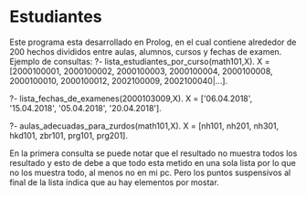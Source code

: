 # Estudiantes
Este programa esta desarrollado en Prolog, en el cual contiene alrededor de 200 hechos divididos entre aulas, alumnos, cursos y fechas de examen.
Ejemplo de consultas:
?- lista_estudiantes_por_curso(math101,X).
X = [2000100001, 2000100002, 2000100003, 2000100004, 2000100008, 2000100010, 2000100012, 2002100009, 2002100040|...].

?- lista_fechas_de_examenes(2000103009,X).
X = ['06.04.2018', '15.04.2018', '05.04.2018', '20.04.2018'].

?- aulas_adecuadas_para_zurdos(math101,X).
X = [nh101, nh201, nh301, hkd101, zbr101, prg101, prg201].

En la primera consulta se puede notar que el resultado no muestra todos los resultado y esto de debe a que todo esta metido en una sola lista por lo que no los muestra todo, al menos no en mi pc. Pero los puntos suspensivos al final de la lista indica que au hay elementos por mostar.
